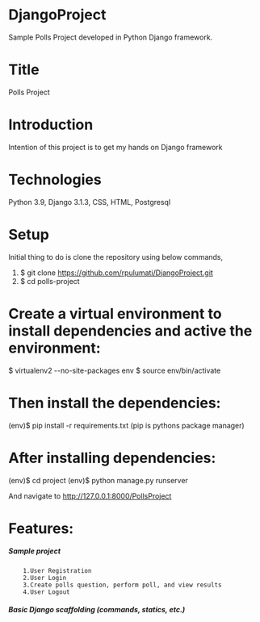 # DjangoProject
Sample Polls Project developed in Python Django framework.

# Title
Polls Project

# Introduction
Intention of this project is to get my hands on Django framework

# Technologies
Python 3.9, Django 3.1.3, CSS, HTML, Postgresql

# Setup
Initial thing to do is clone the repository using below commands,

1. $ git clone https://github.com/rpulumati/DjangoProject.git
2. $ cd polls-project


# Create a virtual environment to install dependencies and active the environment:

$ virtualenv2 --no-site-packages env
$ source env/bin/activate

# Then install the dependencies:
(env)$ pip install -r requirements.txt  (pip is pythons package manager)

# After installing dependencies:
(env)$ cd project
(env)$ python manage.py runserver
 
And navigate to http://127.0.0.1:8000/PollsProject

# Features:
  ##### Sample project 
        1.User Registration
        2.User Login 
        3.Create polls question, perform poll, and view results
        4.User Logout
        
  ##### Basic Django scaffolding (commands, statics, etc.)
